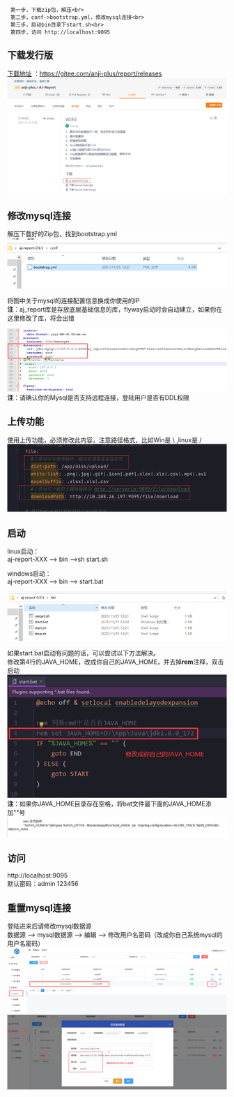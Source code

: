 ```
 第一步，下载zip包，解压<br>
 第二步，conf->bootstrap.yml，修改mysql连接<br>
 第三步，启动bin目录下start.sh<br>
 第四步，访问 http://localhost:9095
```

## 下载发行版

[下载地址](https://gitee.com/anji-plus/report/releases) ：https://gitee.com/anji-plus/report/releases <br>
![img.png](../picture/quickly/img_16.png) <br>

## 修改mysql连接

解压下载好的Zip包，找到bootstrap.yml <br>
![img_1.png](../picture/quickly/img_17.png) <br>

将图中关于mysql的连接配置信息换成你使用的IP <br>
**注**：aj_report库是存放底层基础信息的库，flyway启动时会自动建立，如果你在这里修改了库，将会出错 <br>

![bootstrap.png](../picture/quickly/img_2.png) <br>
**注**：请确认你的Mysql是否支持远程连接，登陆用户是否有DDL权限 <br>

## 上传功能

使用上传功能，必须修改此内容，注意路径格式，比如Win是 \ ,linux是 / <br>
![file.png](../picture/quickly/img_15.png) <br>

## 启动

linux启动：<br>
aj-report-XXX --> bin -->sh start.sh <br>

windows启动：<br>
aj-report-XXX --> bin --> start.bat <br>

![img18](../picture/quickly/img_18.png) <br>

如果start.bat启动有问题的话，可以尝试以下方法解决。<br>
修改第4行的JAVA_HOME，改成你自己的JAVA_HOME，并去掉**rem**注释，双击启动<br>
![java.png](../picture/quickly/img_7.png) <br>
**注**：如果你JAVA_HOME目录存在空格，将bat文件最下面的JAVA_HOME添加""号
![img.png](../picture/quickly/img_8.png) <br>

## 访问

http://localhost:9095 <br>
默认密码：admin 123456 <br>

## 重置mysql连接

登陆进来后请修改mysql数据源 <br>
数据源 --> mysql数据源 --> 编辑 --> 修改用户名密码（改成你自己系统mysql的用户名密码） <br>
![img](../picture/quickly/img_14.png) <br>
![img_6.png](../picture/quickly/img_6.png) <br>


